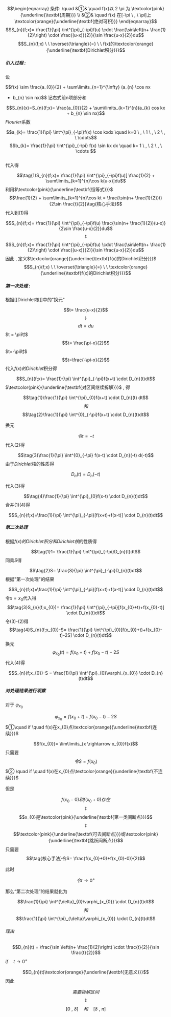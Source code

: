 $$\begin{eqnarray}
条件: \quad
&①& \quad f(x)以 2 \pi 为 \textcolor{pink}{\underline{\textbf{周期}}} \\
&②& \quad f(x) 在[-\pi \ , \ \pi]上\textcolor{orange}{\underline{\textbf{绝对可积}}}
\end{eqnarray}$$
$$S_{n}(f;x)= \frac{1}{\pi} \int^{\pi}_{-\pi}f(u) \cdot \frac{\sin\left(n+ \frac{1}{2}\right) \cdot \frac{(u-x)}{2}}{\sin \frac{u-x}{2}}du$$$$S_{n}(f;x) \ \  \overset{\triangle}{=} \ \  f(x)的\textcolor{orange}{\underline{\textbf{Dirichlet积分}}}$$
##### 引入过程 :

设

$$f(x) \sim \frac{a_{0}}{2} + \sum\limits_{n=1}^{\infty} (a_{n} \cos nx
+ b_{n} \sin nx)$$
记右式前n项部分和

$$S_{n}(x)=S_{n}(f;x)= \frac{a_{0}}{2} + \sum\limits_{k=1}^{n}(a_{k} cos 
 kx + b_{n} \sin nx)$$
$Flourier$系数

$$a_{k}= \frac{1}{\pi} \int^{\pi}_{-\pi}f(x) \cos kxdx \quad k=0 \ , \ 1 \ , \ 2 \ , \ \cdots$$
$$b_{k}= \frac{1}{\pi} \int^{\pi}_{-\pi} f(x) \sin kx dx \quad k= 1 \ , \ 2 \ , \  \cdots $$\
代入得

$$\tag{1}S_{n}(f;x)= \frac{1}{\pi} \int^{\pi}_{-\pi}f(u)[ \frac{1}{2} + \sum\limits_{k=1}^{n}\cos k(u-x)]du$$
利用$\textcolor{pink}{\underline{\textbf{恒等式}}}$
$$\frac{1}{2} + \sum\limits_{k=1}^{n}\cos kt = \frac{\sin(n+ \frac{1}{2})t}{2\sin \frac{t}{2}}\tag{核心手法}$$
代入到(1)得

$$S_{n}(f;x)= \frac{1}{\pi} \int^{\pi}_{-\pi}f(u) \frac{\sin(n+ \frac{1}{2})(u-x)}{2\sin \frac{u-x}{2}}du$$
$$\quad \Updownarrow \quad$$
$$S_{n}(f;x)= \frac{1}{\pi} \int^{\pi}_{-\pi}f(u) \cdot \frac{\sin\left(n+ \frac{1}{2}\right) \cdot \frac{(u-x)}{2}}{\sin \frac{u-x}{2}}du$$
因此 , 定义$\textcolor{orange}{\underline{\textbf{f(x)的Dirichlet积分}}}$
$$S_{n}(f;x) \ \  \overset{\triangle}{=} \ \ \textcolor{orange}{\underline{\textbf{f(x)的Dirichlet积分}}}$$


##### 第一次处理 :

根据[[Dirichlet核]]中的"换元"

$$t= \frac{u-x}{2}$$
$$\quad \Downarrow \quad $$
$$dt=du$$
$t = \pi时$
$$t= \frac{\pi-x}{2}$$
$t=-\pi时$
$$t=\frac{-\pi-x}{2}$$
代入$f(x)的Dirichlet$积分得

$$S_{n}(f;x)= \frac{1}{\pi} \int^{\pi}_{-\pi}f(x+t) \cdot D_{n}(t)dt$$
$\textcolor{pink}{\underline{\textbf{对区间继续拆解}}}$ , 得

$$\tag{1}\frac{1}{\pi} \int^{\pi}_{0}f(x+t) \cdot D_{n}(t) dt$$
$$和$$
$$\tag{2}\frac{1}{\pi} \int^{0}_{-\pi}f(x+t) \cdot D_{n}(t)dt$$


换元

$$\tag{核心手法}令t=-t$$
代入(2)得

$$\tag{3}\frac{1}{\pi} \int^{0}_{-\pi} f(x-t) \cdot D_{n}(-t) d(-t)$$
由于$Dirichlet$核的性质得

$$D_{n}(t)=D_{n}(-t)$$

代入(3)得

$$\tag{4}\frac{1}{\pi} \int^{\pi}_{0}f(x-t) \cdot D_{n}(t)dt$$
合并(1)(4)得

$$S_{n}(f;x)=\frac{1}{\pi} \int^{\pi}_{-\pi}[f(x+t)+f(x-t)] \cdot D_{n}(t)dt$$

##### 第二次处理

根据$f(x)的Dirichlet积分和Dirichlet核$的性质得

$$\tag{1}1= \frac{1}{\pi} \int^{\pi}_{-\pi}D_{n}(t)dt$$
同乘$S$得

$$\tag{2}S= \frac{S}{\pi} \int^{\pi}_{-\pi}D_{n}(t)dt$$
根据"第一次处理"的结果

$$S_{n}(f;x)=\frac{1}{\pi} \int^{\pi}_{-\pi}[f(x+t)+f(x-t)] \cdot D_{n}(t)dt$$
令$x=x_{0}$代入得
$$\tag{3}S_{n}(f;x_{0})= \frac{1}{\pi} \int^{\pi}_{-\pi}[f(x_{0}+t)+f(x_{0}-t)] \cdot D_{n}(t)dt$$
令(3)-(2)得
$$\tag{4}S_{n}(f;x_{0})-S= \frac{1}{\pi} \int^{\pi}_{0}[f(x_{0}+t)+f(x_{0}-t)-2S] \cdot D_{n}(t)dt$$
换元
$$\varphi_{x_{0}}(t)=f(x_{0}+t)+f(x_{0}-t)-2S$$
代入(4)得

$$S_{n}(f;x_{0})-S = \frac{1}{\pi} \int^{\pi}_{0}\varphi_{x_{0}} \cdot D_{n}(t)dt$$

##### 对处理结果进行观察

对于 $\varphi_{x_{0}}$

$$\varphi_{x_{0}}=f(x_{0}+t)+f(x_{0}-t)-2S$$
$①\quad if \quad f(x)在x_{0}点\textcolor{orange}{\underline{\textbf{连续}}}$

$$f(x_{0})= \lim\limits_{x \rightarrow x_{0}}f(x)$$
只需要
$$\tag{核心手法}令S=f(x_{0})$$
$② \quad if \quad f(x)在x_{0}点\textcolor{orange}{\underline{\textbf{不连续}}}$

但是

$$f(x_{0}-0)和f(x_{0}+0)存在$$
$$\quad \Updownarrow \quad$$
$$x_{0}是\textcolor{pink}{\underline{\textbf{第一类间断点}}}$$
$$\quad \Updownarrow \quad$$
$$\textcolor{pink}{\underline{\textbf{可去间断点}}}或\textcolor{pink}{\underline{\textbf{跳跃间断点}}}$$
只需要
$$\tag{核心手法}令S= \frac{f(x_{0}+0)+f(x_{0}-0)}{2}$$

此时

$$令t \rightarrow 0^{+}$$

那么“第二次处理”的结果就化为

$$\frac{1}{\pi} \int^{\delta}_{0}\varphi_{x_{0}} \cdot D_{n}(t)dt$$
$$和$$
$$\frac{1}{\pi} \int^{\pi}_{\delta}\varphi_{x_{0}} \cdot D_{n}(t)dt$$
###### 理由

$$D_{n}(t) = \frac{\sin \left(n+ \frac{1}{2}\right) \cdot \frac{t}{2}}{\sin \frac{t}{2}}$$
$if \quad t \rightarrow 0^{+}$

$$D_{n}(t)\textcolor{orange}{\underline{\textbf{无意义}}}$$
因此

$$需要拆解区间$$
$$\quad \Updownarrow \quad$$
$$[0\ , \ \delta ] \quad 和 \quad[ \delta \ , \ \pi]$$